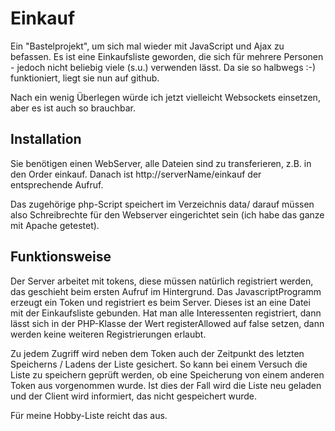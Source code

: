 # Einkauf
Ein "Bastelprojekt", um sich mal wieder mit JavaScript und Ajax zu befassen. Es ist eine Einkaufsliste geworden, die sich für mehrere Personen - jedoch nicht beliebig viele (s.u.) verwenden lässt. Da sie so halbwegs :-) funktioniert, liegt sie nun auf github.

Nach ein wenig Überlegen würde ich jetzt vielleicht Websockets einsetzen, aber es ist auch so brauchbar.

## Installation
Sie benötigen einen WebServer, alle Dateien sind zu transferieren, z.B. in den Order einkauf. Danach ist http://serverName/einkauf der entsprechende Aufruf.

Das zugehörige php-Script speichert im Verzeichnis data/ darauf müssen also Schreibrechte für den Webserver eingerichtet sein (ich habe das ganze mit Apache getestet).

## Funktionsweise
Der Server arbeitet mit tokens, diese müssen natürlich registriert werden, das geschieht beim ersten Aufruf im Hintergrund. Das JavascriptProgramm erzeugt ein Token und registriert es beim Server. Dieses ist an eine Datei mit der Einkaufsliste gebunden. Hat man alle Interessenten registriert, dann lässt sich in der PHP-Klasse der Wert registerAllowed auf false setzen, dann werden keine weiteren Registrierungen erlaubt.

Zu jedem Zugriff wird neben dem Token auch der Zeitpunkt des letzten Speicherns / Ladens der Liste gesichert. So kann bei einem Versuch die Liste zu speichern geprüft werden, ob eine Speicherung von einem anderen Token aus vorgenommen wurde. Ist dies der Fall wird die Liste neu geladen und der Client wird informiert, das nicht gespeichert wurde.

Für meine Hobby-Liste reicht das aus.

